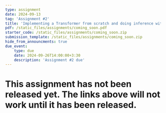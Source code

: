 ```yaml
---
type: assignment
date: 2024-09-13
tag: 'Assignment #2'
title: 'Implementing a Transformer from scratch and doing inference with the HuggingFace API'
pdf: /static_files/assignments/coming_soon.pdf
starter_code: /static_files/assignments/coming_soon.zip
submission_template: /static_files/assignments/coming_soon.zip
hide_from_announcments: true
due_event: 
    type: due
    date: 2024-09-26T14:00:00+3:30
    description: 'Assignment #2 due'
---
```


# This assignment has not been released yet. The links above will not work until it has been released.
